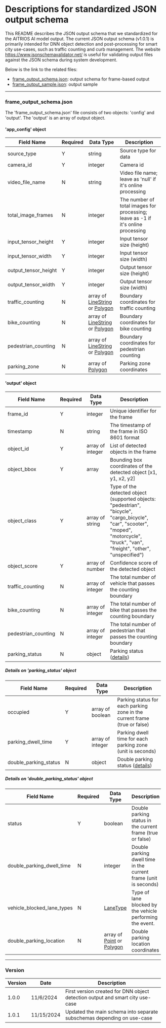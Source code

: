 # Descriptions for standardized JSON output schema

This README describes the JSON output schema that we standardized for the AITRIOS AI model output. The current JSON output schema (v1.0.1) is primarily intended for DNN object detection and post-processing for smart city use-cases, such as traffic counting and curb management. The website https://www.jsonschemavalidator.net/ is useful for validating output files against the JSON schema during system development.

Below is the link to the related files:
- [frame_output_schema.json](https://github.com/smart-camera-engagement/eval-ai-models/blob/main/smart_city_json_output/frame_output_schema.json): output schema for frame-based output
- [frame_output_sample.json](https://github.com/smart-camera-engagement/eval-ai-models/blob/main/smart_city_json_output/frame_output_sample.json): output sample

----

### frame_output_schema.json
The 'frame_output_schema.json' file consists of two objects: 'config' and 'output'. The 'output' is an array of output object.

#### 'app_config' object
| Field Name            | Required  | Data Type | Description |
|-----------------------|-----------|-----------|-------------|
| source_type           |   Y       | string    | Source type for data |
| camera_id             |   Y       | integer   | Camera id |
| video_file_name       |   N       | string    | Video file name; leave as 'null' if it's online processing |
| total_image_frames    |   N       | integer   | The number of total images for processing; leave as -1 if it's online processing |
| input_tensor_height   |   Y       | integer   | Input tensor size (height) |
| input_tensor_width    |   Y       | integer   | Input tensor size (width) |
| output_tensor_height  |   Y       | integer   | Output tensor size (height) |
| output_tensor_width   |   Y       | integer   | Output tensor size (width) |
| traffic_counting      |   N       | array of [LineString](https://datatracker.ietf.org/doc/html/rfc7946#appendix-A.2) or [Polygon](https://datatracker.ietf.org/doc/html/rfc7946#appendix-A.3)     | Boundary coordinates for traffic counting |
| bike_counting         |   N       | array of [LineString](https://datatracker.ietf.org/doc/html/rfc7946#appendix-A.2) or [Polygon](https://datatracker.ietf.org/doc/html/rfc7946#appendix-A.3)  | Boundary coordinates for bike counting |
| pedestrian_counting   |   N       | array of [LineString](https://datatracker.ietf.org/doc/html/rfc7946#appendix-A.2) or [Polygon](https://datatracker.ietf.org/doc/html/rfc7946#appendix-A.3)    | Boundary coordinates for pedestrian counting |
| parking_zone          |   N       | array of [Polygon](https://datatracker.ietf.org/doc/html/rfc7946#appendix-A.3)     | Parking zone coordinates |

#### 'output' object
| Field Name | Required  | Data Type | Description |
|------------|-----------|-----------|-------------|
| frame_id  |   Y       | integer    | Unique identifier for the frame |
| timestamp  |   N       | string    | The timestamp of the frame in ISO 8601 format |
| object_id   |   Y       | array of integer   | List of detected objects in the frame |
| object_bbox    |   Y       | array     | Bounding box coordinates of the detected object [x1, y1, x2, y2] |
| object_class  |   Y       | array of string    | Type of the detected object (supported objects: "pedestrian", "bicycle", "cargo_bicycle", "car", "scooter", "moped", "motorcycle", "truck", "van", "freight", "other", "unspecified")|
| object_score       |   Y       | array of number    | Confidence score of the detected object |
| traffic_counting       |   N       | array of integer    | The total number of vehicle that passes the counting boundary |
| bike_counting |   N       |  array of integer     | The total number of bike that passes the counting boundary |
| pedestrian_counting |   N       |  array of integer     | The total number of pedestrian that passes the counting boundary |
| parking_status |   N       | object     | Parking status ([details](https://github.com/smart-camera-engagement/eval-ai-models/tree/main/smart_city_json_output#more-details-on-parking-status)) |

##### Details on 'parking_status' object
| Field Name | Required  | Data Type | Description |
|------------|-----------|-----------|-------------|
| occupied |   Y       | array of boolean     | Parking status for each parking zone in the current frame (true or false) |
| parking_dwell_time |   Y       | array of integer     | Parking dwell time for each parking zone (unit is seconds) |
| double_parking_status |   N       | object    | Double parking status ([details](https://github.com/smart-camera-engagement/eval-ai-models/tree/main/smart_city_json_output#more-details-on-double-parking-status)) |

##### Details on 'double_parking_status' object
| Field Name | Required  | Data Type | Description |
|------------|-----------|-----------|-------------|
| status |   Y       | boolean     | Double parking status in the current frame (true or false) |
| double_parking_dwell_time |   N       | integer     | Double parking dwell time in the current frame (unit is seconds) |
| vehicle_blocked_lane_types |   N       | [LaneType](https://github.com/openmobilityfoundation/curb-data-specification/tree/main/events#lane-type)    | Type of lane blocked by the vehicle performing the event. |
| double_parking_location |   N       | array of [Point](https://datatracker.ietf.org/doc/html/rfc7946#appendix-A.1) or [Polygon](https://datatracker.ietf.org/doc/html/rfc7946#appendix-A.3)    | Double parking location coordinates |


----
### Version
|   Version  |   Date    | Description |
|------------|-----------|-------------|
| 1.0.0      | 11/6/2024 | First version created for DNN object detection output and smart city use-case |
| 1.0.1      | 11/15/2024 | Updated the main schema into separate subschemas depending on use-case |